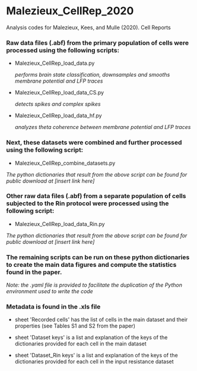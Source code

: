 # Malezieux_CellRep_2020

Analysis codes for Malezieux, Kees, and Mulle (2020). Cell Reports

### Raw data files (.abf) from the primary population of cells were processed using the following scripts:

* Malezieux_CellRep_load_data.py

   *performs brain state classification, downsamples and smooths membrane potential and LFP traces*

* Malezieux_CellRep_load_data_CS.py

   *detects spikes and complex spikes*

* Malezieux_CellRep_load_data_hf.py

   *analyzes theta coherence between membrane potential and LFP traces*

### Next, these datasets were combined and further processed using the following script:

* Malezieux_CellRep_combine_datasets.py

*The python dictionaries that result from the above script can be found for public download at [insert link here]*

### Other raw data files (.abf) from a separate population of cells subjected to the Rin protocol were processed using the following script:

* Malezieux_CellRep_load_data_Rin.py

*The python dictionaries that result from the above script can be found for public download at [insert link here]*

### The remaining scripts can be run on these python dictionaries to create the main data figures and compute the statistics found in the paper.

*Note: the .yaml file is provided to facilitate the duplication of the Python environment used to write the code*

### Metadata is found in the .xls file

* sheet 'Recorded cells' has the list of cells in the main dataset and their properties (see Tables S1 and S2 from the paper)

* sheet 'Dataset keys' is a list and explanation of the keys of the dictionaries provided for each cell in the main dataset

* sheet 'Dataset_Rin keys' is a list and explanation of the keys of the dictionaries provided for each cell in the input resistance dataset

